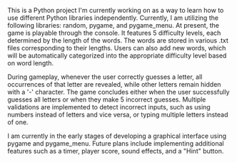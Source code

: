This is a Python project I'm currently working on as a way to learn how to use different Python libraries independently. Currently, I am utilizing the following libraries: random, pygame, and pygame_menu. At present, the game is playable through the console. It features 5 difficulty levels, each determined by the length of the words. The words are stored in various .txt files corresponding to their lengths. Users can also add new words, which will be automatically categorized into the appropriate difficulty level based on word length.

During gameplay, whenever the user correctly guesses a letter, all occurrences of that letter are revealed, while other letters remain hidden with a '-' character. The game concludes either when the user successfully guesses all letters or when they make 5 incorrect guesses. Multiple validations are implemented to detect incorrect inputs, such as using numbers instead of letters and vice versa, or typing multiple letters instead of one.

I am currently in the early stages of developing a graphical interface using pygame and pygame_menu. Future plans include implementing additional features such as a timer, player score, sound effects, and a "Hint" button.
